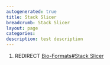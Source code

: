 ```yaml
---
autogenerated: true
title: Stack Slicer
breadcrumb: Stack Slicer
layout: page
categories: 
description: test description
---
```


1.  REDIRECT [Bio-Formats\#Stack Slicer](Bio-Formats#Stack_Slicer )
